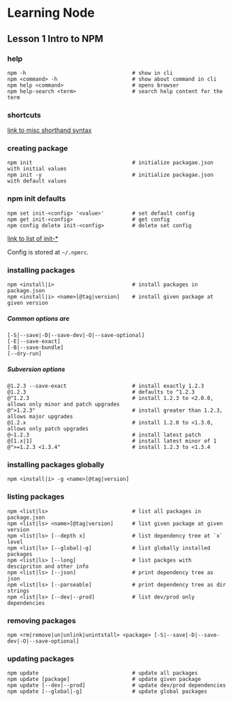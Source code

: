 # Learning Node

## Lesson 1 Intro to NPM

### help

```posh
npm -h                                  # show in cli
npm <command> -h                        # show about command in cli
npm help <command>                      # opens browser
npm help-search <term>                  # search help content for the term

```

### shortcuts

[link to misc shorthand syntax](https://docs.npmjs.com/misc/config)

### creating package

```posh
npm init                                # initialize packagae.json with initial values
npm init -y                             # initialize packagae.json with default values
```

### npm init defaults

```posh
npm set init-<config> '<value>'         # set default config
npm get init-<config>                   # get config
npm config delete init-<config>         # delete set config
```

[link to list of init-*](https://docs.npmjs.com/misc/config)

Config is stored at `~/.npmrc`.

### installing packages

```posh
npm <install|i>                         # install packages in package.json
npm <install|i> <name>[@tag|version]    # install given package at given version
```
##### Common options are
```
[-S|--save|-D|--save-dev|-O|--save-optional]
[-E|--save-exact]
[-B|--save-bundle]
[--dry-run]
```

##### Subversion options
```posh
@1.2.3 --save-exact                     # install exactly 1.2.3
@1.2.3                                  # defaults to ^1.2.3
@^1.2.3                                 # install 1.2.3 to <2.0.0, allows only minor and patch upgrades
@">1.2.3"                               # install greater than 1.2.3, allows major upgrades
@1.2.x                                  # install 1.2.0 to <1.3.0, allows only patch upgrades
@~1.2.3                                 # install latest patch
@[1.x|1]                                # install latest minor of 1
@">=1.2.3 <1.3.4"                       # install 1.2.3 to <1.3.4
```

### installing packages globally

```posh
npm <install|i> -g <name>[@tag|version]
```

### listing packages

```posh
npm <list|ls>                           # list all packages in package.json
npm <list|ls> <name>[@tag|version]      # list given package at given version
npm <list|ls> [--depth x]               # list dependency tree at `x` level
npm <list|ls> [--global|-g]             # list globally installed packages
npm <list|ls> [--long]                  # list packges with descipriton and other info
npm <list|ls> [--json]                  # print dependency tree as json
npm <list|ls> [--parseable]             # print dependency tree as dir strings
npm <list|ls> [--dev|--prod]            # list dev/prod only dependencies
```

### removing packages

```posh
npm <rm|remove|un|unlink|unintstall> <package> [-S|--save|-D|--save-dev|-O|--save-optional]
```

### updating packages

```posh
npm update                              # update all packages
npm update [package]                    # update given package
npm update [--dev|--prod]               # update dev/prod dependencies
npm update [--global|-g]                # update global packages
```
